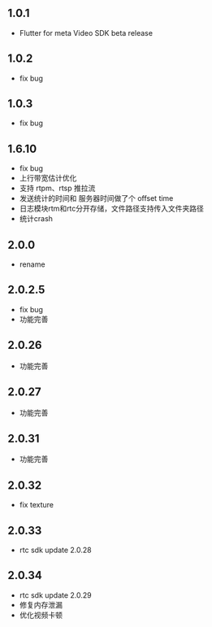 ## 1.0.1

* Flutter for meta Video SDK beta release

## 1.0.2

* fix bug

## 1.0.3

* fix bug

## 1.6.10

* fix bug
* 上行带宽估计优化
* 支持 rtpm、rtsp 推拉流
* 发送统计的时间和 服务器时间做了个 offset time
* 日志模块rtm和rtc分开存储，文件路径支持传入文件夹路径
* 统计crash

## 2.0.0

* rename

## 2.0.2.5

* fix bug
* 功能完善

## 2.0.26

* 功能完善

## 2.0.27

* 功能完善

## 2.0.31

* 功能完善

## 2.0.32

* fix texture

## 2.0.33

* rtc sdk update 2.0.28

## 2.0.34

* rtc sdk update 2.0.29
* 修复内存泄漏
* 优化视频卡顿
